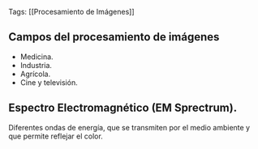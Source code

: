 Tags: [[Procesamiento de Imágenes]]
## Campos del procesamiento de imágenes
- Medicina.
- Industria.
- Agrícola.
- Cine y televisión.
## Espectro Electromagnético (EM Sprectrum).
Diferentes ondas de energía, que se transmiten por el medio ambiente y que permite reflejar el color.
